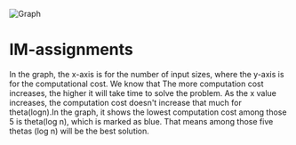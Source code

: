 ![Graph](https://user-images.githubusercontent.com/33666957/120102542-56652f80-c16d-11eb-90a0-b81200f811ef.png)

# IM-assignments
In the graph, the x-axis is for the number of input sizes, where the y-axis is for the computational cost. We know that The more computation cost increases, the higher it will take time to solve the problem. As the x value increases, the computation cost doesn't increase that much for theta(logn).In the graph, it shows the lowest computation cost among those 5 is theta(log n), which is marked as blue.  That means among those five thetas (log n) will be the best solution.
